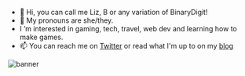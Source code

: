 - 👋 Hi, you can call me Liz, B or any variation of BinaryDigit!
- 👀 My pronouns are she/they.
- I ’m interested in gaming, tech, travel, web dev and learning how to make games.
- 📫 You can reach me on [Twitter](https://twitter.com/binarydigit) or read what I'm up to on my [blog](https://binarydigit.io/)

![banner](https://raw.githubusercontent.com/binarydigitcodes/binarydigitcodes/main/banner.png)
